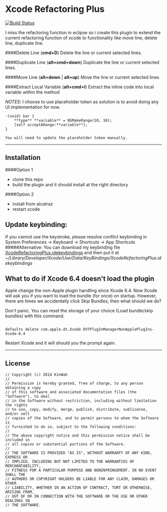 Xcode Refactoring Plus
==========

[![Build Status](https://travis-ci.org/kinwahlai/XcodeRefactoringPlus.svg?branch=master)](https://travis-ci.org/kinwahlai/XcodeRefactoringPlus)

I miss the refactoring function in eclipse so i create this plugin to extend the
 current refactoring function of xcode to functionality like move line, delete
 line, duplicate line.

####Delete Line (**cmd+D**)
Delete the line or current selected lines.

####Duplicate Line (**alt+cmd+down**)
Duplicate the line or current selected lines.

####Move Line (**alt+down** | **alt+up**)
Move the line or current selected lines

####Extract Local Variable (**alt+cmd+l**)
Extract the inline code into local variable within the method

*NOTES*: I choose to use placeholder token as solution is to avoid doing any UI implementation for now.
```
-(void) bar {
    **type** **variable** = NSMakeRange(10, 10);
    [self acceptARange:**variable**];
}

You will need to update the placeholder token manually.
```
---
## Installation
####Option 1
* clone this repo
* build the plugin and it should install at the right directory

####Option 2
* install from alcatraz
* restart xcode

## Update keybinding:
If you cannot use the keystroke, please resolve conflict keybinding in
System Preferences -> Keyboard -> Shortcuts -> App Shortcuts
#####Alternative:
You can download my keybinding file [XcodeRefactoringPlus.idekeybindings](https://github.com/kinwahlai/XcodeRefactoringPlus/blob/master/XcodeRefactoringPlus.idekeybindings) and then put it at *~/Library/Developer/Xcode/UserData/KeyBindings/XcodeRefactoringPlus.idekeybindings*

## What to do if Xcode 6.4 doesn't load the plugin
Apple change the non-Apple plugin handling since Xcode 6.4. Now Xcode will ask you if you want to load the bundle (for once) on startup.
However, there are times we accidentally click Skip Bundles, then what should we do?

Don't panic. You can reset the storage of your choice (Load bundle/skip bundles) with this command.

```

defaults delete com.apple.dt.Xcode DVTPlugInManagerNonApplePlugIns-Xcode-6.4

```

Restart Xcode and it will should you the prompt again.

---
## License
```
// Copyright (c) 2014 KinWah
//
// Permission is hereby granted, free of charge, to any person obtaining a copy
// of this software and associated documentation files (the "Software"), to deal
// in the Software without restriction, including without limitation the rights
// to use, copy, modify, merge, publish, distribute, sublicense, and/or sell
// copies of the Software, and to permit persons to whom the Software is
// furnished to do so, subject to the following conditions:
//
// The above copyright notice and this permission notice shall be included in
// all copies or substantial portions of the Software.
//
// THE SOFTWARE IS PROVIDED "AS IS", WITHOUT WARRANTY OF ANY KIND, EXPRESS OR
// IMPLIED, INCLUDING BUT NOT LIMITED TO THE WARRANTIES OF MERCHANTABILITY,
// FITNESS FOR A PARTICULAR PURPOSE AND NONINFRINGEMENT. IN NO EVENT SHALL THE
// AUTHORS OR COPYRIGHT HOLDERS BE LIABLE FOR ANY CLAIM, DAMAGES OR OTHER
// LIABILITY, WHETHER IN AN ACTION OF CONTRACT, TORT OR OTHERWISE, ARISING FROM,
// OUT OF OR IN CONNECTION WITH THE SOFTWARE OR THE USE OR OTHER DEALINGS IN
// THE SOFTWARE.
```
